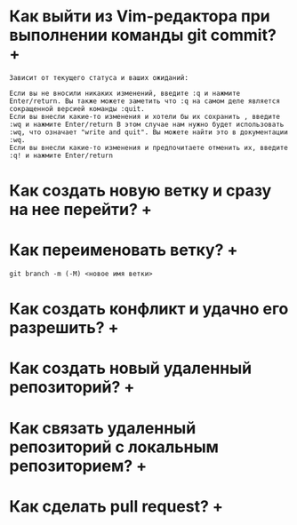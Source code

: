 # Как выйти из Vim-редактора при выполнении команды git commit? +
    
    Зависит от текущего статуса и ваших ожиданий:

    Если вы не вносили никаких изменений, введите :q и нажмите Enter/return. Вы также можете заметить что :q на самом деле является сокращенной версией команды :quit.
    Если вы внесли какие-то изменения и хотели бы их сохранить , введите :wq и нажмите Enter/return В этом случае нам нужно будет использовать :wq, что означает "write and quit". Вы можете найти это в документации :wq.
    Если вы внесли какие-то изменения и предпочитаете отменить их, введите :q! и нажмите Enter/return

# Как создать новую ветку и сразу на нее перейти? +

# Как переименовать ветку? +

    git branch -m (-M) <новое имя ветки> 

# Как создать конфликт и удачно его разрешить? +

# Как создать новый удаленный репозиторий? +

# Как связать удаленный репозиторий с локальным репозиторием? +

# Как сделать pull request? +

